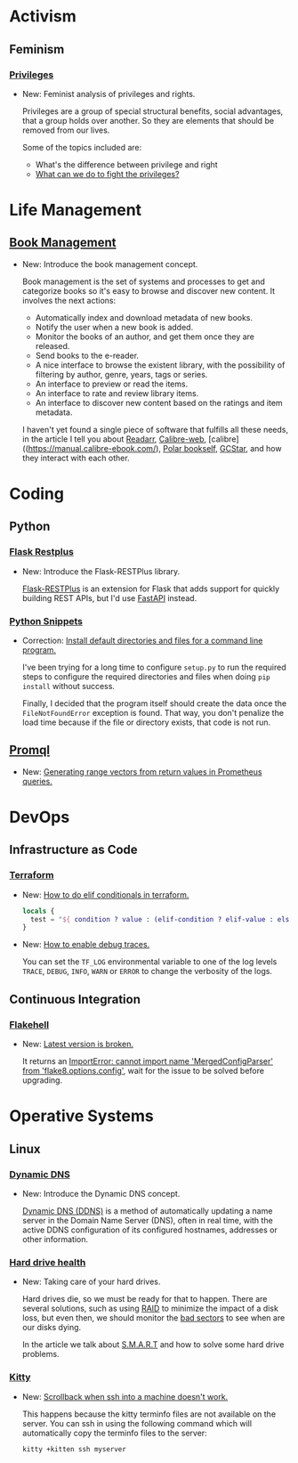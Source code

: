 # Activism

## Feminism

### [Privileges](privileges.md)

* New: Feminist analysis of privileges and rights.

    Privileges are a group of special structural benefits, social advantages, that a group
    holds over another. So they are elements that should be removed from our lives.
    
    Some of the topics included are:
    
    * What's the difference between privilege and right
    * [What can we do to fight the privileges?](privileges.md#what-can-we-do-to-fight-the-privileges)

# Life Management

## [Book Management](book_management.md)

* New: Introduce the book management concept.

    Book management is the set of systems and processes to get and categorize books
    so it's easy to browse and discover new content. It involves the next actions:
    
    * Automatically index and download metadata of new books.
    * Notify the user when a new book is added.
    * Monitor the books of an author, and get them once they are released.
    * Send books to the e-reader.
    * A nice interface to browse the existent library, with the possibility of
        filtering by author, genre, years, tags or series.
    * An interface to preview or read the items.
    * An interface to rate and review library items.
    * An interface to discover new content based on the ratings and item metadata.
    
    I haven't yet found a single piece of software that fulfills all these needs, in the article I tell you about [Readarr](https://readarr.com/), [Calibre-web](https://github.com/janeczku/calibre-web), [calibre]((https://manual.calibre-ebook.com/), [Polar bookself](https://getpolarized.io/), [GCStar](http://www.gcstar.org/), and how they interact with each other.

# Coding

## Python

### [Flask Restplus](flask_restplus.md)

* New: Introduce the Flask-RESTPlus library.

    [Flask-RESTPlus](https://flask-restplus.readthedocs.io/en/stable/) is an
    extension for Flask that adds support for quickly building REST APIs,
    but I'd use [FastAPI](fastapi.md) instead.

### [Python Snippets](python_snippets.md)

* Correction: [Install default directories and files for a command line program.](python_snippets.md#install-default-directories-and-files-for-a-command-line-program)

    I've been trying for a long time to configure `setup.py` to run the required
    steps to configure the required directories and files when doing `pip install`
    without success.
    
    Finally, I decided that the program itself should create the data once the
    `FileNotFoundError` exception is found. That way, you don't penalize the load
    time because if the file or directory exists, that code is not run.

## [Promql](promql.md)

* New: [Generating range vectors from return values in Prometheus queries.](promql.md#generating-range-vectors-from-return-values-in-prometheus-queries)

# DevOps

## Infrastructure as Code

### [Terraform](terraform.md)

* New: [How to do elif conditionals in terraform.](terraform.md#conditionals)

    ```terraform
    locals {
      test = "${ condition ? value : (elif-condition ? elif-value : else-value)}"
    }
    ```

* New: [How to enable debug traces.](terraform.md#debugging)

    You can set the `TF_LOG` environmental variable to one of the log levels
    `TRACE`, `DEBUG`, `INFO`, `WARN` or `ERROR` to change the verbosity of the logs.
    

## Continuous Integration

### [Flakehell](flakeheaven.md)

* New: [Latest version is broken.](flakeheaven.md#issues)

    It returns an [ImportError: cannot import name 'MergedConfigParser' from 'flake8.options.config'](https://github.com/flakeheaven/flakeheaven/issues/22), wait for the issue to be solved before upgrading.

# Operative Systems

## Linux

### [Dynamic DNS](dynamicdns.md)

* New: Introduce the Dynamic DNS concept.

    [Dynamic DNS (DDNS)](https://en.wikipedia.org/wiki/Dynamic_DNS) is a method of
    automatically updating a name server in the Domain Name Server (DNS), often in
    real time, with the active DDNS configuration of its configured hostnames,
    addresses or other information.

### [Hard drive health](hard_drive_health.md)

* New: Taking care of your hard drives.

    Hard drives die, so we must be ready for that to happen. There are several
    solutions, such as using [RAID](https://en.wikipedia.org/wiki/RAID) to minimize
    the impact of a disk loss, but even then, we should monitor the [bad
    sectors](https://en.wikipedia.org/wiki/Bad_sector) to see when are our disks
    dying.
    
    In the article we talk about [S.M.A.R.T](https://en.wikipedia.org/wiki/S.M.A.R.T.) and how to solve some hard drive problems.

### [Kitty](kitty.md)

* New: [Scrollback when ssh into a machine doesn't work.](kitty.md#scrollback-when-ssh-into-a-machine-doesn't-work)

    This happens because the kitty terminfo files are not available on the server.
    You can ssh in using the following command which will automatically copy the
    terminfo files to the server:
    
    ```bash
    kitty +kitten ssh myserver
